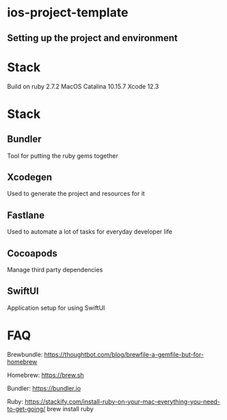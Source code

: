 # ios-project-template

## Setting up the project and environment

# Stack

Build on ruby 2.7.2
MacOS Catalina 10.15.7
Xcode 12.3

# Stack

## Bundler

Tool for putting the ruby gems together

## Xcodegen

Used to generate the project and resources for it

## Fastlane

Used to automate a lot of tasks for everyday developer life

## Cocoapods

Manage third party dependencies

## SwiftUI

Application setup for using SwiftUI

# FAQ

Brewbundle:
https://thoughtbot.com/blog/brewfile-a-gemfile-but-for-homebrew

Homebrew:
https://brew.sh

Bundler:
https://bundler.io

Ruby:
https://stackify.com/install-ruby-on-your-mac-everything-you-need-to-get-going/
brew install ruby
